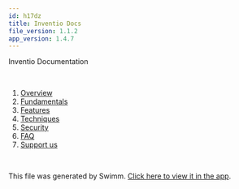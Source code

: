 ```yaml
---
id: h17dz
title: Inventio Docs
file_version: 1.1.2
app_version: 1.4.7
---
```


<!-- Intro - Do not remove this comment -->
Inventio Documentation

<br/>

<!-- Steps - Do not remove this comment -->
1. [Overview](overview.pwmcw.pl.sw.md)
2. [Fundamentals](fundamentals.nftao.pl.sw.md)
3. [Features](features.cz2p9.pl.sw.md)
4. [Techniques](techniques.b9fqt.pl.sw.md)
5. [Security](security.bhwr6.pl.sw.md)
6. [FAQ](faq.fpfu2.sw.md)
7. [Support us](support-us.833s9.sw.md)


<br/>

This file was generated by Swimm. [Click here to view it in the app](/repos/Z2l0aHViJTNBJTNBaW52ZW50aW8lM0ElM0F2dmVsYw==/playlists/h17dz).
